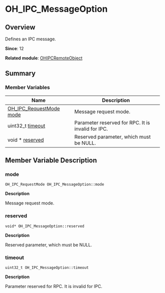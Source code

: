 # OH_IPC_MessageOption


## Overview

Defines an IPC message.

**Since**: 12

**Related module**: [OHIPCRemoteObject](_o_h_i_p_c_remote_object.md)


## Summary


### Member Variables

| Name| Description| 
| -------- | -------- |
| [OH_IPC_RequestMode](_o_h_i_p_c_remote_object.md#oh_ipc_requestmode) [mode](#mode) | Message request mode.| 
| uint32_t [timeout](#timeout) | Parameter reserved for RPC. It is invalid for IPC.| 
| void \* [reserved](#reserved) | Reserved parameter, which must be NULL.| 


## Member Variable Description


### mode

```
OH_IPC_RequestMode OH_IPC_MessageOption::mode
```

**Description**

Message request mode.


### reserved

```
void* OH_IPC_MessageOption::reserved
```

**Description**

Reserved parameter, which must be NULL.


### timeout

```
uint32_t OH_IPC_MessageOption::timeout
```

**Description**

Parameter reserved for RPC. It is invalid for IPC.
